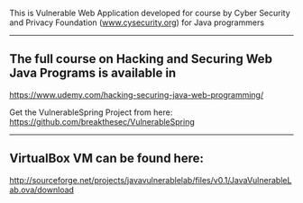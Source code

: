 This is Vulnerable Web Application developed for course by Cyber Security and Privacy Foundation
(www.cysecurity.org) for Java programmers

----------------------------------
The full course on Hacking and Securing Web Java Programs is available in 
----------------------------------
https://www.udemy.com/hacking-securing-java-web-programming/


Get the VulnerableSpring Project from here:
https://github.com/breakthesec/VulnerableSpring

----------------------------------
VirtualBox VM can be found here:
----------------------------------
http://sourceforge.net/projects/javavulnerablelab/files/v0.1/JavaVulnerableLab.ova/download
